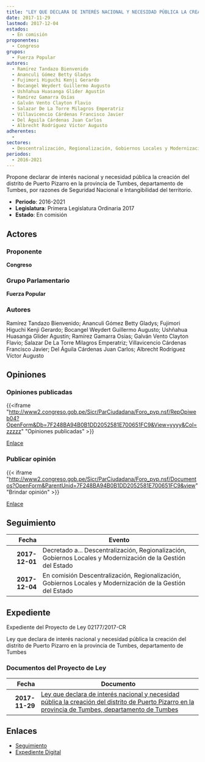 ```yaml
---
title: "LEY QUE DECLARA DE INTERÉS NACIONAL Y NECESIDAD PÚBLICA LA CREACIÓN DEL DISTRITO DE PUERTO PIZARRO EN LA PROVINCIA DE TUMBES, DEPARTAMENTO DE TUMBES"
date: 2017-11-29
lastmod: 2017-12-04
estados: 
  - En comisión
proponentes: 
  - Congreso
grupos: 
  - Fuerza Popular
autores: 
  - Ramírez Tandazo Bienvenido
  - Ananculi Gómez Betty Gladys
  - Fujimori Higuchi Kenji Gerardo
  - Bocangel Weydert Guillermo Augusto
  - Ushñahua Huasanga Glider Agustín
  - Ramírez Gamarra Osías
  - Galván Vento Clayton Flavio
  - Salazar De La Torre Milagros Emperatriz
  - Villavicencio Cárdenas Francisco Javier
  - Del Águila Cárdenas Juan Carlos
  - Albrecht Rodríguez Víctor Augusto
adherentes: 
  - 
sectores: 
  - Descentralización, Regionalización, Gobiernos Locales y Modernización de la Gestión del Estado
periodos: 
  - 2016-2021
---
```


Propone declarar de interés nacional y necesidad pública la creación del distrito de Puerto Pizarro en la provincia de Tumbes, departamento de Tumbes, por razones de Seguridad Nacional e Intangibilidad del territorio.

- **Periodo**: 2016-2021
- **Legislatura**: Primera Legislatura Ordinaria 2017
- **Estado**: En comisión

## Actores

### Proponente

**Congreso**

### Grupo Parlamentario

**Fuerza Popular**

### Autores

Ramírez Tandazo Bienvenido; Ananculi Gómez Betty Gladys; Fujimori Higuchi Kenji Gerardo; Bocangel Weydert Guillermo Augusto; Ushñahua Huasanga Glider Agustín; Ramírez Gamarra Osías; Galván Vento Clayton Flavio; Salazar De La Torre Milagros Emperatriz; Villavicencio Cárdenas Francisco Javier; Del Águila Cárdenas Juan Carlos; Albrecht Rodríguez Víctor Augusto


## Opiniones

### Opiniones publicadas

{{<iframe "http://www2.congreso.gob.pe/Sicr/ParCiudadana/Foro_pvp.nsf/RepOpiweb04?OpenForm&Db=7F248BA94B0B1DD2052581E700651FC9&View=yyyy&Col=zzzzz" "Opiniones publicadas" >}}

[Enlace](http://www2.congreso.gob.pe/Sicr/ParCiudadana/Foro_pvp.nsf/RepOpiweb04?OpenForm&Db=7F248BA94B0B1DD2052581E700651FC9&View=yyyy&Col=zzzzz)
### Publicar opinión

{{< iframe "http://www2.congreso.gob.pe/Sicr/ParCiudadana/Foro_pvp.nsf/Documentos?OpenForm&ParentUnid=7F248BA94B0B1DD2052581E700651FC9&view" "Brindar opinión" >}}

[Enlace](http://www2.congreso.gob.pe/Sicr/ParCiudadana/Foro_pvp.nsf/Documentos?OpenForm&ParentUnid=7F248BA94B0B1DD2052581E700651FC9&view)

## Seguimiento

| Fecha | Evento |
|------:|--------|
| **2017-12-01** | Decretado a... Descentralización, Regionalización, Gobiernos Locales y Modernización de la Gestión del Estado|
| **2017-12-04** | En comisión Descentralización, Regionalización, Gobiernos Locales y Modernización de la Gestión del Estado|


## Expediente

Expediente del Proyecto de Ley 02177/2017-CR

Ley que declara de interés nacional y necesidad pública la creación del distrito de Puerto Pizarro en la provincia de Tumbes, departamento de Tumbes


### Documentos del Proyecto de Ley

| Fecha | Documento |
|------:|--------|
| **2017-11-29** | [Ley que declara de interés nacional y necesidad pública la creación del distrito de Puerto Pizarro en la provincia de Tumbes, departamento de Tumbes](http://www.leyes.congreso.gob.pe/Documentos/2016_2021/Proyectos_de_Ley_y_de_Resoluciones_Legislativas/PL0217720171129.pdf) |

## Enlaces 

- [Seguimiento](http://www2.congreso.gob.pehttp://www2.congreso.gob.pe/Sicr/TraDocEstProc/CLProLey2016.nsf/f7fff46988ca05b1052578e100829cc7/ec5438c3871b2a3e052581e700607e55?OpenDocument)
- [Expediente Digital](http://www2.congreso.gob.pehttp://www2.congreso.gob.pe/Sicr/TraDocEstProc/CLProLey2016.nsf/f7fff46988ca05b1052578e100829cc7/ec5438c3871b2a3e052581e700607e55?OpenDocument&Click=05257FB7005EB655.eb71d0cf91d8294e05256cdf006b5706/$Body/0.1C6C)
